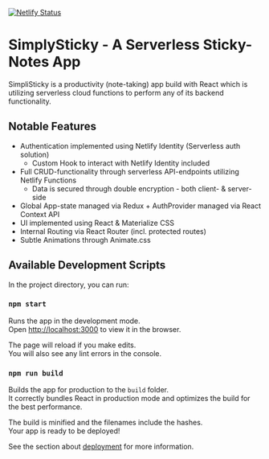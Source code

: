 [![Netlify Status](https://api.netlify.com/api/v1/badges/3f0096a2-25c0-4f22-836d-3060885fc967/deploy-status)](https://app.netlify.com/sites/simplysticky/deploys)

# SimplySticky - A Serverless Sticky-Notes App

SimpliSticky is a productivity (note-taking) app build with React which is utilizing serverless cloud functions to perform any of its backend functionality.

## Notable Features

- Authentication implemented using Netlify Identity (Serverless auth solution)
  - Custom Hook to interact with Netlify Identity included
- Full CRUD-functionality through serverless API-endpoints utilizing Netlify Functions
  - Data is secured through double encryption - both client- & server-side
- Global App-state managed via Redux + AuthProvider managed via React Context API
- UI implemented using React & Materialize CSS
- Internal Routing via React Router (incl. protected routes)
- Subtle Animations through Animate.css

## Available Development Scripts

In the project directory, you can run:

### `npm start`

Runs the app in the development mode.<br />
Open [http://localhost:3000](http://localhost:3000) to view it in the browser.

The page will reload if you make edits.<br />
You will also see any lint errors in the console.

### `npm run build`

Builds the app for production to the `build` folder.<br />
It correctly bundles React in production mode and optimizes the build for the best performance.

The build is minified and the filenames include the hashes.<br />
Your app is ready to be deployed!

See the section about [deployment](https://facebook.github.io/create-react-app/docs/deployment) for more information.
